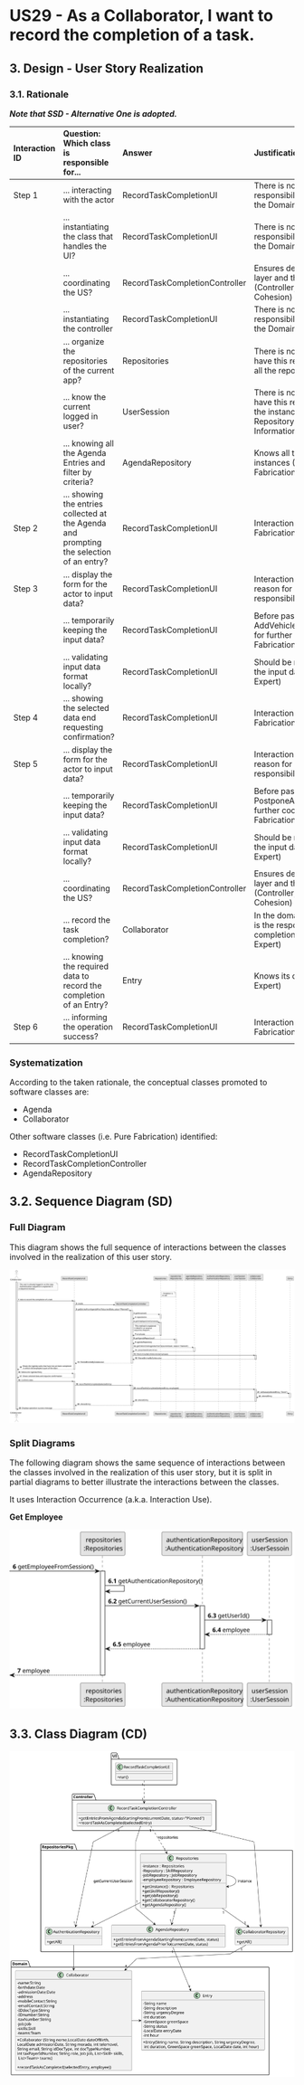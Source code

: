 # US29 - As a Collaborator, I want to record the completion of a task.

## 3. Design - User Story Realization 

### 3.1. Rationale

_**Note that SSD - Alternative One is adopted.**_

| Interaction ID | Question: Which class is responsible for...                                              | Answer                         | Justification (with patterns)                                                                                                                                      |
|:---------------|:-----------------------------------------------------------------------------------------|:-------------------------------|:-------------------------------------------------------------------------------------------------------------------------------------------------------------------|
| Step 1         | ... interacting with the actor                                                           | RecordTaskCompletionUI         | There is no reason to assign this responsibility to any existing class in the Domain Model (Pure Fabrication)                                                      |
|                | ... instantiating the class that handles the UI?                                         | RecordTaskCompletionUI         | There is no reason to assign this responsibility to any existing class in the Domain Model (Pure Fabrication)                                                      |
|                | ... coordinating the US?                                                                 | RecordTaskCompletionController | Ensures decoupling between the UI layer and the Domain layer. (Controller, Low coupling, High Cohesion)                                                            |
|                | ... instantiating the controller                                                         | RecordTaskCompletionUI         | There is no reason to assign this responsibility to any existing class in the Domain Model (Pure Fabrication)                                                      |
|                | ... organize the repositories of the current app?                                        | Repositories                   | There is no reason for other class to have this responsibility. Aggregates all the repositories. (Pure Fabrication)                                                |
|                | ... know the current logged in user?                                                     | UserSession                    | There is no reason for other class to have this responsibility. Has in itself the instance of the Authentication Repository (Pure Fabrication, Information Expert) |
|                | ... knowing all the Agenda Entries and filter by criteria?                               | AgendaRepository               | Knows all the Agenda Entries instances (Information Expert, Pure Fabrication)                                                                                      |
| Step 2         | ... showing the entries collected at the Agenda and prompting the selection of an entry? | RecordTaskCompletionUI         | Interaction with the user (Pure Fabrication)                                                                                                                       |
| Step 3         | ... display the form for the actor to input data?                                        | RecordTaskCompletionUI         | Interaction with the user, there is no reason for other class to have this responsibility (Pure Fabrication)                                                       |
|                | ... temporarily keeping the input data?                                                  | RecordTaskCompletionUI         | Before passing the data to the AddVehiclesToAgendaEntryController for further coordination (Pure Fabrication)                                                      |
|                | ... validating  input data format locally?                                               | RecordTaskCompletionUI         | Should be responsible for validating the input data format (Information Expert)                                                                                    |
| Step 4         | ... showing the selected data end requesting confirmation?                               | RecordTaskCompletionUI         | Interaction with the user (Pure Fabrication)                                                                                                                       |
| Step 5         | ... display the form for the actor to input data?                                        | RecordTaskCompletionUI         | Interaction with the user, there is no reason for other class to have this responsibility (Pure Fabrication)                                                       |
|                | ... temporarily keeping the input data?                                                  | RecordTaskCompletionUI         | Before passing the data to the PostponeAgendaEntryController for further coordination (Pure Fabrication)                                                           |
|                | ... validating  input data format locally?                                               | RecordTaskCompletionUI         | Should be responsible for validating the input data format (Information Expert)                                                                                    |
|                | ... coordinating the US?                                                                 | RecordTaskCompletionController | Ensures decoupling between the UI layer and the Domain layer. (Controller, Low coupling, High Cohesion)                                                            |
|                | ... record the task completion?                                                          | Collaborator                   | In the domain model the Collaborator is the responsible for record the completions of tasks. (Information Expert)                                                  |
|                | ... knowing the required data to record the completion of an Entry?                      | Entry                          | Knows its own data (Information Expert)                                                                                                                            |
| Step 6         | ... informing the operation success?                                                     | RecordTaskCompletionUI         | Interaction with the user (Pure Fabrication)                                                                                                                       |


### Systematization ##

According to the taken rationale, the conceptual classes promoted to software classes are: 

* Agenda
* Collaborator

Other software classes (i.e. Pure Fabrication) identified: 

* RecordTaskCompletionUI
* RecordTaskCompletionController
* AgendaRepository


## 3.2. Sequence Diagram (SD)


### Full Diagram

This diagram shows the full sequence of interactions between the classes involved in the realization of this user story.

![Sequence Diagram - Full](svg/us29-sequence-diagram-full.svg)

### Split Diagrams

The following diagram shows the same sequence of interactions between the classes involved in the realization of this user story, but it is split in partial diagrams to better illustrate the interactions between the classes.

It uses Interaction Occurrence (a.k.a. Interaction Use).

**Get Employee**

![Sequence Diagram - Partial - Get Employee](svg/us29-sequence-diagram-partial-get-employee.svg)

## 3.3. Class Diagram (CD)

![Class Diagram](svg/us29-class-diagram.svg)